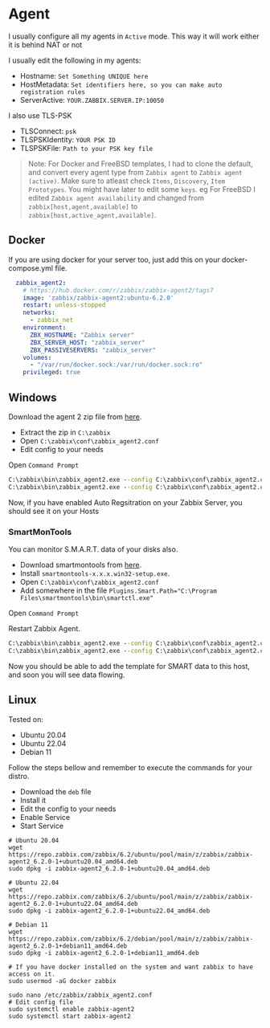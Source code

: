 # Agent

I usually configure all my agents in `Active` mode.
This way it will work either it is behind NAT or not

I usually edit the following in my agents:

- Hostname: `Set Something UNIQUE here`
- HostMetadata: `Set identifiers here, so you can make auto registration rules`
- ServerActive: `YOUR.ZABBIX.SERVER.IP:10050`

I also use TLS-PSK

- TLSConnect: `psk`
- TLSPSKIdentity: `YOUR PSK ID`
- TLSPSKFile: `Path to your PSK key file`


> Note: For Docker and FreeBSD templates, I had to clone the default, and convert every agent type
> from `Zabbix agent` to `Zabbix agent (active)`.
> Make sure to atleast check `Items`, `Discovery`, `Item Prototypes`.
> You might have later to edit some `keys`. eg For FreeBSD I edited `Zabbix agent availability` and changed
> from `zabbix[host,agent,available]` to `zabbix[host,active_agent,available]`.

## Docker

If you are using docker for your server too, just add this on your docker-compose.yml file.

```yaml
  zabbix_agent2:
    # https://hub.docker.com/r/zabbix/zabbix-agent2/tags7
    image: 'zabbix/zabbix-agent2:ubuntu-6.2.0'
    restart: unless-stopped
    networks:
      - zabbix_net
    environment:
      ZBX_HOSTNAME: "Zabbix server"
      ZBX_SERVER_HOST: "zabbix_server"
      ZBX_PASSIVESERVERS: "zabbix_server"
    volumes:
      - "/var/run/docker.sock:/var/run/docker.sock:ro"
    privileged: true
```

## Windows

Download the agent 2 zip file from [here](https://www.zabbix.com/download_agents).

- Extract the zip in `C:\zabbix`
- Open `C:\zabbix\conf\zabbix_agent2.conf`
- Edit config to your needs

Open `Command Prompt`

```bat
C:\zabbix\bin\zabbix_agent2.exe --config C:\zabbix\conf\zabbix_agent2.conf --install
C:\zabbix\bin\zabbix_agent2.exe --config C:\zabbix\conf\zabbix_agent2.conf --start
```

Now, if you have enabled Auto Regsitration on your Zabbix Server, you should see it on your Hosts

### SmartMonTools

You can monitor S.M.A.R.T. data of your disks also.

- Download smartmontools from [here](https://sourceforge.net/projects/smartmontools/files/smartmontools/).
- Install `smartmontools-x.x.x.win32-setup.exe`.
- Open `C:\zabbix\conf\zabbix_agent2.conf`
- Add somewhere in the file `Plugins.Smart.Path="C:\Program Files\smartmontools\bin\smartctl.exe"`

Open `Command Prompt`

Restart Zabbix Agent.

```bat
C:\zabbix\bin\zabbix_agent2.exe --config C:\zabbix\conf\zabbix_agent2.conf --stop
C:\zabbix\bin\zabbix_agent2.exe --config C:\zabbix\conf\zabbix_agent2.conf --start
```

Now you should be able to add the template for SMART data to this host, and soon you will see data flowing.

## Linux

Tested on:

- Ubuntu 20.04
- Ubuntu 22.04
- Debian 11

Follow the steps bellow and remember to execute the commands for your distro.

- Download the `deb` file
- Install it
- Edit the config to your needs
- Enable Service
- Start Service

```shell
# Ubuntu 20.04
wget https://repo.zabbix.com/zabbix/6.2/ubuntu/pool/main/z/zabbix/zabbix-agent2_6.2.0-1+ubuntu20.04_amd64.deb
sudo dpkg -i zabbix-agent2_6.2.0-1+ubuntu20.04_amd64.deb

# Ubuntu 22.04
wget https://repo.zabbix.com/zabbix/6.2/ubuntu/pool/main/z/zabbix/zabbix-agent2_6.2.0-1+ubuntu22.04_amd64.deb
sudo dpkg -i zabbix-agent2_6.2.0-1+ubuntu22.04_amd64.deb

# Debian 11
wget https://repo.zabbix.com/zabbix/6.2/debian/pool/main/z/zabbix/zabbix-agent2_6.2.0-1+debian11_amd64.deb
sudo dpkg -i zabbix-agent2_6.2.0-1+debian11_amd64.deb

# If you have docker installed on the system and want zabbix to have access on it.
sudo usermod -aG docker zabbix

sudo nano /etc/zabbix/zabbix_agent2.conf
# Edit config file
sudo systemctl enable zabbix-agent2
sudo systemctl start zabbix-agent2
```
